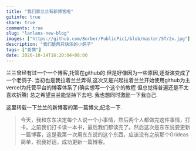 ```yaml
---
title: "我们家兰兰有新博客啦"
gitinfo: true
share: true
comments: true
slug: "lanlans-new-blog"
images: ["https://github.com/Borber/PublicPic1/blob/master/ST/2x.jpg"] 
description: "我们是两只快乐的小鸽子"
tags: ["爱情"]
date: 2020-10-14T16:20:04+08:00
---
```


兰兰曾经有过一个一个博客,托管在github的.但是好像因为一些原因,逐渐演变成了一个老鸽子. 当初也是我拉着兰兰弄得,这次又是兴起拉着兰兰开始使用github为主vercel为托管平台的博客体系了(确实想写一个这个的教程 但总觉得普遍还是不太喜欢折腾) 总之希望兰兰能坚持下去吧. 我也想同时激励一下我自己.

这里转载一下兰兰的新博客的第一篇博文,纪念一下.

> 今天，我和东东决定每个人说一个小事情，然后两个人都做完这件事情，打卡。之前我们打卡读一本书，最后我们都读完了。然后这次是东东说要更新一篇博客，这是我第一次用东东说的这个东西，应该没有之前那个Grideas 简单，祝我好运，成功更新一篇博客。